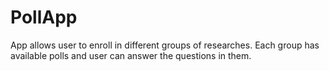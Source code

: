 # PollApp
App allows user to enroll in different groups of researches. Each group has available polls and user can answer the questions in them.

